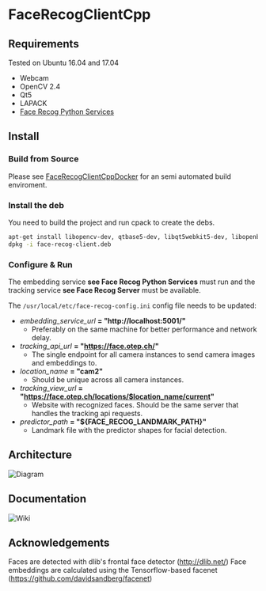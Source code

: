 # FaceRecogClientCpp

## Requirements

Tested on Ubuntu 16.04 and 17.04

* Webcam
* OpenCV 2.4
* Qt5
* LAPACK
* [Face Recog Python Services](https://github.com/firemind/face-recog-server-python)

## Install

### Build from Source

Please see [FaceRecogClientCppDocker]() for an semi automated build enviroment.


### Install the deb

You need to build the project and run cpack to create the debs.

```bash
apt-get install libopencv-dev, qtbase5-dev, libqt5webkit5-dev, libopenblas-dev, liblapack-dev
dpkg -i face-recog-client.deb
```

### Configure & Run

The embedding service **see Face Recog Python Services** must run and the tracking service **see Face Recog Server**
must be available.

The `/usr/local/etc/face-recog-config.ini` config file needs to be updated:

* *embedding_service_url* **= "http://localhost:5001/"**
  * Preferably on the same machine for better performance and network delay.
* *tracking_api_url* **= "https://face.otep.ch/"**
  * The single endpoint for all camera instances to send camera images and embeddings to.
* *location_name*  **= "cam2"**
  * Should be unique across all camera instances.
* *tracking_view_url* **= "https://face.otep.ch/locations/$location_name/current"**
  * Website with recognized faces. Should be the same server that handles the tracking api requests.
* *predictor_path* **= "${FACE_RECOG_LANDMARK_PATH}"**
  * Landmark file with the predictor shapes for facial detection.

## Architecture

![Diagram](https://github.com/viruch/FaceRecogClientCpp/raw/master/figures/face_recog_full.png "Architecture")


## Documentation

![Wiki](https://github.com/firemind/facial-recognition-sa-2017/wiki)

## Acknowledgements

Faces are detected with dlib's frontal face detector (http://dlib.net/)
Face embeddings are calculated using the Tensorflow-based facenet (https://github.com/davidsandberg/facenet)
